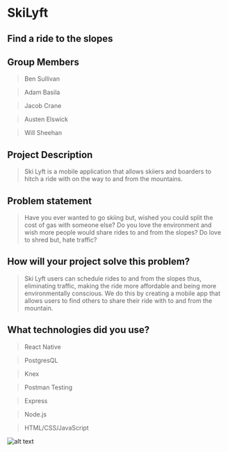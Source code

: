 # SkiLyft
## Find a ride to the slopes

## Group Members

> Ben Sullivan

> Adam Basila

> Jacob Crane

> Austen Elswick

> Will Sheehan



## Project Description
> Ski Lyft is a mobile application that allows skiiers and boarders to hitch a ride with on the way to and from the mountains.

## Problem statement
> Have you ever wanted to go skiing but, wished you could split the cost of gas with someone else?  Do you love the environment and wish more people would share rides to and from the slopes?  Do love to shred but, hate traffic?

## How will your project solve this problem?
> Ski Lyft users can schedule rides to and from the slopes thus, eliminating traffic, making the ride more affordable and being more environmentally conscious.  We do this by creating a mobile app that allows users to find others to share their ride with to and from the mountain.

## What technologies did you use?

> React Native

> PostgresQL

> Knex

> Postman Testing

> Express

> Node.js

> HTML/CSS/JavaScript

![alt text](https://s3-us-west-1.amazonaws.com/bensgalvanizeprojects.com/Screen+Shot+2018-06-12+at+3.36.54+PM.png)
